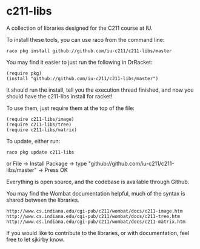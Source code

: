 c211-libs
=========

A collection of libraries designed for the C211 course at IU.

To install these tools, you can use raco from the command line:

```
raco pkg install github://github.com/iu-c211/c211-libs/master
```

You may find it easier to just run the following in DrRacket:

```
(require pkg)
(install "github://github.com/iu-c211/c211-libs/master")
```

It should run the install, tell you the execution thread finished, and now you
should have the c211-libs install for racket!

To use them, just require them at the top of the file:

```
(require c211-libs/image)
(require c211-libs/tree)
(require c211-libs/matrix)
```

To update, either run:

```
raco pkg update c211-libs
```

or File -> Install Package -> type
"github://github.com/iu-c211/c211-libs/master" -> Press OK

Everything is open source, and the codebase is available through Github.

You may find the Wombat documentation helpful, much of the syntax is shared
between the libraries.

```
http://www.cs.indiana.edu/cgi-pub/c211/wombat/docs/c211-image.htm
http://www.cs.indiana.edu/cgi-pub/c211/wombat/docs/c211-tree.htm
http://www.cs.indiana.edu/cgi-pub/c211/wombat/docs/c211-matrix.htm
```

If you would like to contribute to the libraries, or with documentation, feel
free to let sjkirby know.